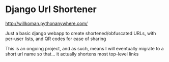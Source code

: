 # Django Url Shortener

http://willkoman.pythonanywhere.com/

Just a basic django webapp to create shortened/obfuscated URLs, with per-user lists, and QR codes for ease of sharing

This is an ongoing project, and as such, means I will eventually migrate to a short url name so that... it actually shortens most top-level links
